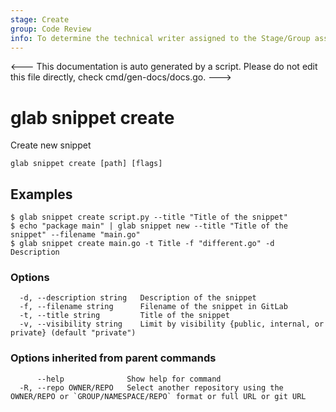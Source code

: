 ```yaml
---
stage: Create
group: Code Review
info: To determine the technical writer assigned to the Stage/Group associated with this page, see https://about.gitlab.com/handbook/product/ux/technical-writing/#assignments
---
```


<---
This documentation is auto generated by a script.
Please do not edit this file directly, check cmd/gen-docs/docs.go.
--->

# glab snippet create

Create new snippet

```plaintext
glab snippet create [path] [flags]
```

## Examples

```plaintext
$ glab snippet create script.py --title "Title of the snippet" 
$ echo "package main" | glab snippet new --title "Title of the snippet" --filename "main.go"
$ glab snippet create main.go -t Title -f "different.go" -d Description

```

### Options

```plaintext
  -d, --description string   Description of the snippet
  -f, --filename string      Filename of the snippet in GitLab
  -t, --title string         Title of the snippet
  -v, --visibility string    Limit by visibility {public, internal, or private} (default "private")
```

### Options inherited from parent commands

```plaintext
      --help              Show help for command
  -R, --repo OWNER/REPO   Select another repository using the OWNER/REPO or `GROUP/NAMESPACE/REPO` format or full URL or git URL
```

